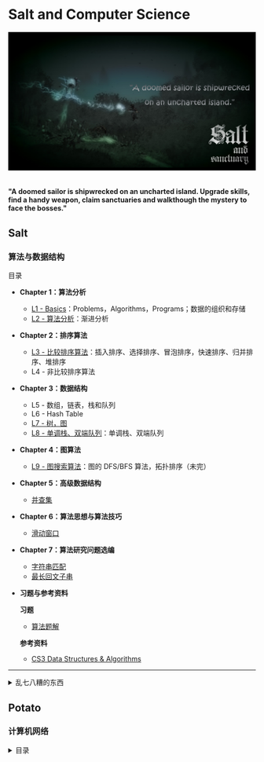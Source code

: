 # Salt and Computer Science

<div align="center">
<img src="https://github.com/TBD2021/Salt-and-Computer-Science/blob/main/Algorithms/img/SaltAndSanctuary1.png" width=800px>
</div>

<br>

**"A doomed sailor is shipwrecked on an uncharted island. Upgrade skills, find a handy weapon, claim sanctuaries and walkthough the mystery to face the bosses."**

## Salt

### 算法与数据结构

<summary>目录</summary>
  
- **Chapter 1：算法分析**
  - [L1 - Basics](Algorithms/算法分析/Basics.md)：Problems，Algorithms，Programs；数据的组织和存储
  - [L2 - 算法分析](Algorithms/算法分析/算法分析.md)：渐进分析
- **Chapter 2：排序算法**
  - [L3 - 比较排序算法](Algorithms/算法/比较排序算法.md)：插入排序、选择排序、冒泡排序，快速排序、归并排序、堆排序
  - L4 - 非比较排序算法
- **Chapter 3：数据结构**
  - L5 - 数组，链表，栈和队列
  - L6 - Hash Table
  - [L7 - 树，图](Algorithms/数据结构/树&图.md)
  - [L8 - 单调栈、双端队列](Algorithms/数据结构/双端队列.md)：单调栈、双端队列
- **Chapter 4：图算法**
  - [L9 - 图搜索算法](Algorithms/算法/图搜索算法.md)：图的 DFS/BFS 算法，拓扑排序（未完）
- **Chapter 5：高级数据结构**
  - [并查集](Algorithms/数据结构/并查集.md)
- **Chapter 6：算法思想与算法技巧**
  - [滑动窗口](Algorithms/算法/滑动窗口.md)
- **Chapter 7：算法研究问题选编**
  - [字符串匹配](Algorithms/算法/字符串匹配算法.md)
  - [最长回文子串](Algorithms/算法/最长回文子串.md)
  
- **习题与参考资料**
  
  **习题** 
  - [算法题解](Algorithms/算法题解.md)
    
  **参考资料**
  - [CS3 Data Structures & Algorithms](https://opendsa-server.cs.vt.edu/ODSA/Books/CS3/html/index.html)
 

----------------------------------------------------------------------------
<details><summary>乱七八糟的东西</summary>
  - 数组与矩阵
 
  - 位运算与数学算法

- **算法思想**


- **Optional Topic**
  - [Loop Invariant](https://www.cs.miami.edu/home/burt/learning/Math120.1/Notes/LoopInvar.html) 

</details>




## Potato

### 计算机网络

<details><summary>目录</summary>
  
- **Chapter 1：Network layer**
  - L1 - Internet Address

</details>
